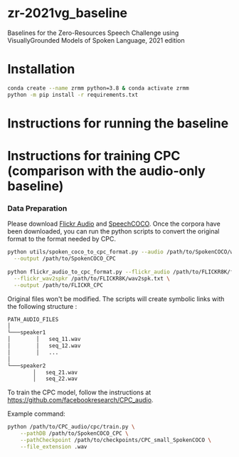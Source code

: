 # zr-2021vg_baseline

Baselines for the Zero-Resources Speech Challenge using VisuallyGrounded Models of Spoken Language, 2021 edition

# Installation

```bash
conda create --name zrmm python=3.8 & conda activate zrmm
python -m pip install -r requirements.txt
```

# Instructions for running the baseline


# Instructions for training CPC (comparison with the audio-only baseline)

### Data Preparation

Please download [Flickr Audio](https://groups.csail.mit.edu/sls/downloads/flickraudio/) and [SpeechCOCO](https://github.com/William-N-Havard/SpeechCoco).
Once the corpora have been downloaded, you can run the python scripts to convert the original format to the format needed by CPC.

```bash
python utils/spoken_coco_to_cpc_format.py --audio /path/to/SpokenCOCO/wavs \
  --output /path/to/SpokenCOCO_CPC
  
python flickr_audio_to_cpc_format.py --flickr_audio /path/to/FLICKR8K/flickr_audio/wavs \
  --flickr_wav2spkr /path/to/FLICKR8K/wav2spk.txt \
  --output /path/to/FLICKR_CPC
```

Original files won't be modified. The scripts will create symbolic links with the following structure :

```bash
PATH_AUDIO_FILES  
│
└───speaker1
│        │   seq_11.wav
│        │   seq_12.wav
│        │   ...
│   
└───speaker2
        │   seq_21.wav
        │   seq_22.wav
```

To train the CPC model, follow the instructions at https://github.com/facebookresearch/CPC_audio.

Example command:

```bash
python /path/to/CPC_audio/cpc/train.py \
    --pathDB /path/to/SpokenCOCO_CPC \
    --pathCheckpoint /path/to/checkpoints/CPC_small_SpokenCOCO \
    --file_extension .wav
```

